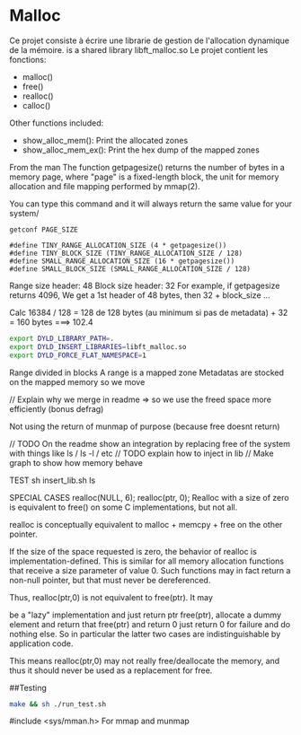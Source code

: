 # Malloc
Ce projet consiste à écrire une librarie de gestion de l'allocation dynamique de la mémoire.
 is a shared library libft_malloc.so
Le projet contient les fonctions:
- malloc()
- free()
- realloc()
- calloc()

Other functions included:
- show_alloc_mem(): Print the allocated zones
- show_alloc_mem_ex(): Print the hex dump of the mapped zones

From the man
The function getpagesize() returns the number of bytes in a memory
       page, where "page" is a fixed-length block, the unit for memory
       allocation and file mapping performed by mmap(2).

You can type this command and it will always return the same value for your system/
```
getconf PAGE_SIZE
```
```
#define TINY_RANGE_ALLOCATION_SIZE (4 * getpagesize())
#define TINY_BLOCK_SIZE (TINY_RANGE_ALLOCATION_SIZE / 128)
#define SMALL_RANGE_ALLOCATION_SIZE (16 * getpagesize())
#define SMALL_BLOCK_SIZE (SMALL_RANGE_ALLOCATION_SIZE / 128)
```

Range size header: 48
Block size header: 32
For example, if getpagesize returns 4096,
We get a 1st header of 48 bytes, then 32 + block_size ...

Calc
16384 / 128 = 128 de 128 bytes (au minimum si pas de metadata) + 32 = 160 bytes ===> 102.4



``` bash
export DYLD_LIBRARY_PATH=.
export DYLD_INSERT_LIBRARIES=libft_malloc.so
export DYLD_FORCE_FLAT_NAMESPACE=1
```

Range divided in blocks
A range is a mapped zone
Metadatas are stocked on the mapped memory so we move



// Explain why we merge in readme => so we use the freed space more efficiently (bonus defrag)

Not using the return of munmap of purpose (because free doesnt return)

// TODO On the readme show an integration by replacing free of the system with things like ls / ls -l / etc
// TODO explain how to inject in lib
// Make graph to show how memory behave


TEST
sh insert_lib.sh ls


SPECIAL CASES
realloc(NULL, 6);
realloc(ptr, 0);
Realloc with a size of zero is equivalent to free() on some C implementations, but not all.



realloc is conceptually equivalent to malloc + memcpy + free on the other pointer.

If the size of the space requested is zero, the behavior of realloc is implementation-defined. This is similar for all memory allocation functions that receive a size parameter of value 0. Such functions may in fact return a non-null pointer, but that must never be dereferenced.

Thus, realloc(ptr,0) is not equivalent to free(ptr). It may

be a "lazy" implementation and just return ptr
free(ptr), allocate a dummy element and return that
free(ptr) and return 0
just return 0 for failure and do nothing else.
So in particular the latter two cases are indistinguishable by application code.

This means realloc(ptr,0) may not really free/deallocate the memory, and thus it should never be used as a replacement for free.

##Testing
``` bash
make && sh ./run_test.sh
```

#include <sys/mman.h>
For mmap and munmap
